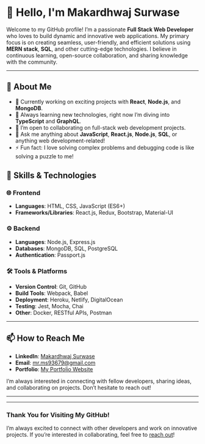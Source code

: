 # 👋 Hello, I'm Makardhwaj Surwase

Welcome to my GitHub profile! I’m a passionate **Full Stack Web Developer** who loves to build dynamic and innovative web applications. My primary focus is on creating seamless, user-friendly, and efficient solutions using **MERN stack**, **SQL**, and other cutting-edge technologies. I believe in continuous learning, open-source collaboration, and sharing knowledge with the community.

---

## 🚀 About Me

- 🔭 Currently working on exciting projects with **React**, **Node.js**, and **MongoDB**.
- 🌱 Always learning new technologies, right now I’m diving into **TypeScript** and **GraphQL**.
- 👯 I’m open to collaborating on full-stack web development projects.
- 💬 Ask me anything about **JavaScript**, **React.js**, **Node.js**, **SQL**, or anything web development-related!
- ⚡ Fun fact: I love solving complex problems and debugging code is like solving a puzzle to me!
  
## 💼 Skills & Technologies

### 🌐 Frontend
- **Languages**: HTML, CSS, JavaScript (ES6+)
- **Frameworks/Libraries**: React.js, Redux, Bootstrap, Material-UI

### ⚙️ Backend
- **Languages**: Node.js, Express.js
- **Databases**: MongoDB, SQL, PostgreSQL
- **Authentication**: Passport.js

### 🛠️ Tools & Platforms
- **Version Control**: Git, GitHub
- **Build Tools**: Webpack, Babel
- **Deployment**: Heroku, Netlify, DigitalOcean
- **Testing**: Jest, Mocha, Chai
- **Other**: Docker, RESTful APIs, Postman

---

## 📫 How to Reach Me

- **LinkedIn**: [Makardhwaj Surwase](https://in.linkedin.com/in/makardhwaj-surwase-0a34b827b)
- **Email**: mr.ms93679@gmail.com
- **Portfolio**: [My Portfolio Website](https://makardhwaj.rf.gd/about)

I’m always interested in connecting with fellow developers, sharing ideas, and collaborating on projects. Don’t hesitate to reach out!

---

  
---

### Thank You for Visiting My GitHub!

I’m always excited to connect with other developers and work on innovative projects. If you’re interested in collaborating, feel free to [reach out](https://makardhwaj.rf.gd/contactme)!
